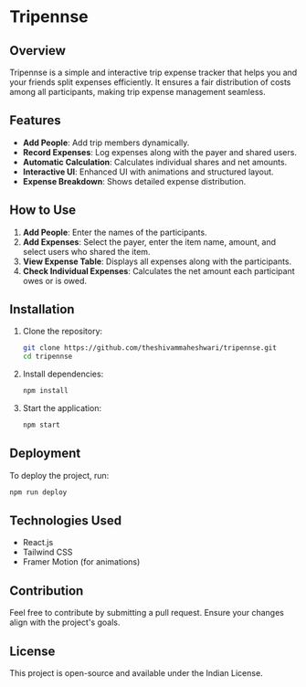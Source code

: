 # Tripennse

## Overview
Tripennse is a simple and interactive trip expense tracker that helps you and your friends split expenses efficiently. It ensures a fair distribution of costs among all participants, making trip expense management seamless.

## Features
- **Add People**: Add trip members dynamically.
- **Record Expenses**: Log expenses along with the payer and shared users.
- **Automatic Calculation**: Calculates individual shares and net amounts.
- **Interactive UI**: Enhanced UI with animations and structured layout.
- **Expense Breakdown**: Shows detailed expense distribution.

## How to Use
1. **Add People**: Enter the names of the participants.
2. **Add Expenses**: Select the payer, enter the item name, amount, and select users who shared the item.
3. **View Expense Table**: Displays all expenses along with the participants.
4. **Check Individual Expenses**: Calculates the net amount each participant owes or is owed.

## Installation
1. Clone the repository:
   ```sh
   git clone https://github.com/theshivammaheshwari/tripennse.git
   cd tripennse
   ```
2. Install dependencies:
   ```sh
   npm install
   ```
3. Start the application:
   ```sh
   npm start
   ```

## Deployment
To deploy the project, run:
```sh
npm run deploy
```

## Technologies Used
- React.js
- Tailwind CSS
- Framer Motion (for animations)

## Contribution
Feel free to contribute by submitting a pull request. Ensure your changes align with the project's goals.

## License
This project is open-source and available under the Indian License.

